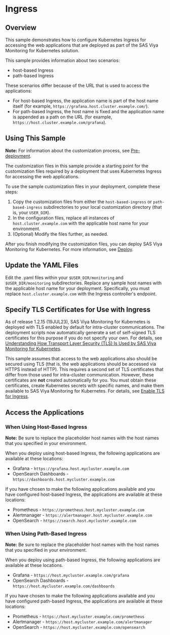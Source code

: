 # Ingress

## Overview

This sample demonstrates how to configure Kubernetes Ingress for accessing the 
web applications that are deployed as part of the SAS Viya Monitoring for Kubernetes solution.

This sample provides information about two scenarios:

* host-based Ingress
* path-based Ingress

These scenarios differ because of the URL that is used to access the applications:

* For host-based Ingress, the application name is part of the host name itself (for example, `https://grafana.host.cluster.example.com/`).
* For path-based Ingress, the host name is fixed and the application name is appended as a path on the URL (for example, `https://host.cluster.example.com/grafana`).

## Using This Sample

**Note:** For information about the customization process, see 
[Pre-deployment](https://documentation.sas.com/?cdcId=obsrvcdc&cdcVersion=default&docsetId=obsrvdply&docsetTarget=n1ajbblsxpcgl5n11t13wgtd4d7c.htm).

The customization files in this sample provide a starting point for the
customization files required by a deployment that uses Kubernetes Ingress
for accessing the web applications.

To use the sample customization files in your 
deployment, complete these steps:

1. Copy the customization files from either the `host-based-ingress`
or `path-based-ingress` subdirectories to your local customization directory 
(that is, your `USER_DIR`).
2. In the configuration files, replace all instances of 
   `host.cluster.example.com` with the applicable host name for your 
   environment.
3. (Optional) Modify the files further, as needed.

After you finish modifying the customization files, you can deploy
SAS Viya Monitoring for Kubernetes.  For more information, see
[Deploy](https://documentation.sas.com/?cdcId=obsrvcdc&cdcVersion=default&docsetId=obsrvdply&docsetTarget=n1rhzwx0mcnnnun17q11v85bspyk.htm).

## Update the YAML Files

Edit the .yaml files within your `$USER_DIR/monitoring` and `$USER_DIR/monitoring`
subdirectories. Replace any sample host names with the applicable host name 
for your deployment. Specifically, you must replace `host.cluster.example.com` with 
the Ingress controller's endpoint.

## Specify TLS Certificates for Use with Ingress

As of release 1.2.15 (19JUL23), SAS Viya Monitoring for Kubernetes is deployed with TLS enabled by default for
intra-cluster communications. The deployment scripts now automatically generate a set of
self-signed TLS certificates for this purpose if you do not specify your own. For details, see [Understanding How Transport Layer Security (TLS) Is Used by SAS Viya Monitoring for Kubernetes](https://documentation.sas.com/?cdcId=obsrvcdc&cdcVersion=default&docsetId=obsrvdply&docsetTarget=p0ssqw32dy9a44n1rokwojskla19.htm).

This sample assumes that access to the web applications also should be secured using
TLS (that is, the web applications should be accessed via HTTPS instead of HTTP). This requires a second set of TLS 
certificates that differ from those used for intra-cluster communication.  However, these certificates are **not** 
created automatically for you.  You must obtain these certificates, create Kubernetes secrets with specific
names, and make them available to SAS Viya Monitoring for Kubernetes.
For details, see [Enable TLS for Ingress](https://documentation.sas.com/?cdcId=obsrvcdc&cdcVersion=v_002&docsetId=obsrvdply&docsetTarget=p0ssqw32dy9a44n1rokwojskla19.htm#n1osex1toskmixn19ccxb3lgkwb1).

## Access the Applications

### When Using Host-Based Ingress

**Note:** Be sure to replace the placeholder host names with the host names that you specified in your environment.

When you deploy using host-based Ingress, the following applications are available at these locations:

* Grafana - `https://grafana.host.mycluster.example.com`
* OpenSearch Dashboards - `https://dashboards.host.mycluster.example.com`

If you have chosen to make the following applications available and you have configured host-based
Ingress, the applications are available at these locations:

* Prometheus - `https://prometheus.host.mycluster.example.com`
* Alertmanager - `https://alertmanager.host.mycluster.example.com`
* OpenSearch - `https://search.host.mycluster.example.com`

### When Using Path-Based Ingress

**Note:** Be sure to replace the placeholder host names with the host names that you specified in your environment.

When you deploy using path-based Ingress, the following applications are available at these locations. 

* Grafana - `https://host.mycluster.example.com/grafana`
* OpenSearch Dashboards - `https://host.mycluster.example.com/dashboards`

If you have chosen to make the following applications available and you have configured path-based Ingress, the applications are available at these locations:

* Prometheus - `https://host.mycluster.example.com/prometheus`
* Alertmanager - `https://host.mycluster.example.com/alertmanager`
* OpenSearch - `https://host.mycluster.example.com/opensearch`
